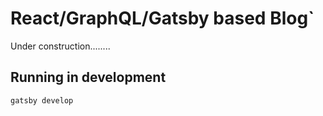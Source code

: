 # React/GraphQL/Gatsby based Blog`
Under construction........

## Running in development
`gatsby develop`
